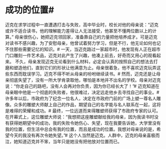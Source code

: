 # 成功的位置#
 迈克在求学过程中一直遭遇打击与失败，高中毕业时，校长对他的母亲说：“迈克或许不适合读书，他的理解能力差得让人无法接受，他甚至不懂两位数以上的计算。” 母亲很伤心，她把迈克领回家，准备靠自己的力量把他培养成才。可是迈克对读书不感兴趣，为了安慰母亲，他曾试着努力学习，但是不行，他无论如何也记不住那些需要记忆的知识。#
 一天，当迈克路过一家超市时，他发现有人正在超市门口雕刻一件艺术品，迈克对此产生了兴趣，他凑上前去，好奇而又用心的观看起来。  不久，母亲发现迈克无论看到什么材料，必定会认真的按照自己的想法去打磨和塑造他们，直到它们的形状让他满意为止。母亲很着急，他不喜欢迈克玩弄这些东西而耽误学习。迈克不得不听从母亲的吩咐继续读书。#
 然而，迈克还是让母亲彻底失望了，没有一所大学肯录取他，哪怕是本地并不出名的学校。母亲对迈克说：“你走自己的路吧，没有人会再对你负责，因为你已经长大了！”#
 迈克知道在母亲眼中他是一个彻底的失败者，他很难过，决定远走他乡去寻找自己的事业。#
 许多年以后，市政府为了纪念一位名人，决定在市政府门前的广场上塑一尊名人雕像。众多的雕塑大师献上自己的作品，期望自己的名字能与名人联系在一起，这将是难得的荣耀和成功。#
 最终，一位远道而来得雕塑师获得了市政府专家的认可。在开幕式上，这位雕塑大师说：“我想把这座雕塑献给我的母亲，因为我读书时没有获得她期望中的成功，我的失败令她伤心、失望，现在我要告诉她，大学里没有我的位置，但生活中总会有我的位置，而且是成功的位置。我想对母亲说的是，希望今天的我没有再次令她失望。”#
 这个人当然是迈克。人群中，迈克的母亲喜极而泣，她知道迈克并不笨，当年只是她没有把他放对位置而已。
  